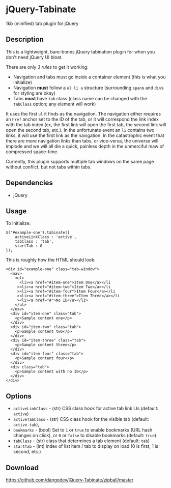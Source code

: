 jQuery-Tabinate
===============

1kb (minified) tab plugin for jQuery

Description
-----------
This is a lightweight, bare-bones jQuery tabination plugin for when you don't need jQuery UI bloat.

There are only *3 rules* to get it working:

* Navigation and tabs must go inside a container element (this is what you initialize)
* Navigation **must** follow a `ul li a` structure (surrounding `span`s and `div`s for styling are okay)
* Tabs **must** have `tab` class (class name can be changed with the `tabClass` option; any element will work)

It uses the first `ul` it finds as the navigation. The navigation either requires an `href` anchor set to the ID of the tab, or it will correspond the
link index with the tab index (ex, the first link will open the first tab, the second link will open the second tab, etc.). In the unfortunate event an
`li` contains two links, it will use the first link as the navigation. In the catastrophic event that there are more navigation links than tabs, or
vice-versa, the universe will implode and we will all die a quick, painless depth in the unmerciful maw of compressed space-time.

Currently, this plugin supports multiple tab windows on the same page without conflict, but not tabs within tabs.


Dependencies
------------
* jQuery


Usage
-----
To initialize:

	$('#example-one').tabinate({
		activeLinkClass : 'active',
		tabClass : 'tab',
		startTab : 0
	});

This is roughly how the HTML should look:

	<div id="example-one" class="tab-window">
	  <nav>
	    <ul>
	      <li><a href="#item-one">Item One</a></li
	     ><li><a href="#item-two">Item Two</a></li
	     ><li><a href="#item-four">Item Four</a></li
	     ><li><a href="#item-three">Item Three</a></li
	     ><li><a href="#">No ID</a></li>
	    </ul>
	  </nav>
	  <div id="item-one" class="tab">
	    <p>Sample content one</p>
	  </div>
	  <div id="item-two" class="tab">
	    <p>Sample content two</p>
	  </div>
	  <div id="item-three" class="tab">
	    <p>Sample content three</p>
	  </div>
	  <div id="item-four" class="tab">
	    <p>Sample content four</p>
	  </div>
	  <div class="tab">
	    <p>Sample content with no ID</p>
	  </div>
	</div>


Options
-------
* `activeLinkClass` - (str) CSS class hook for active tab link LIs (default: `active`)
* `activeTabClass` - (str) CSS class hook for the visible tab (default: `active-tab`),
* `bookmarks` - (bool) Set to `1` or `true` to enable bookmarks (URL hash changes on click), or `0` or `false` to disable bookmarks (default: `true`)
* `tabClass` - (str) class that determines a tab element (default: `tab`)
* `startTab` - (int) index of list item / tab to display on load (0 is first, 1 is second, etc.)


Download
--------
https://github.com/dangodev/jQuery-Tabinate/zipball/master